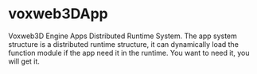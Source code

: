 # voxweb3DApp
Voxweb3D Engine Apps Distributed Runtime System.
The app system structure is a distributed runtime structure, it can dynamically load the function module if the app need it in the runtime. 
You want to need it, you will get it.
